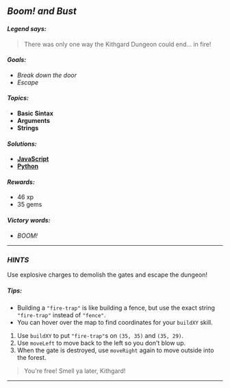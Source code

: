 ## _Boom! and Bust_

#### _Legend says:_
> There was only one way the Kithgard Dungeon could end... in fire!

#### _Goals:_
+ _Break down the door_
+ _Escape_

#### _Topics:_
+ **Basic Sintax**
+ **Arguments**
+ **Strings**

#### _Solutions:_
+ **[JavaScript](boomAndBust.js)**
+ **[Python](boom_and_bust.py)**

#### _Rewards:_
+ 46 xp
+ 35 gems

#### _Victory words:_
+ _BOOM!_

___

### _HINTS_

Use explosive charges to demolish the gates and escape the dungeon!

##### Tips:
+ Building a `"fire-trap"` is like building a fence, but use the exact string `"fire-trap"` instead of `"fence"`.
+ You can hover over the map to find coordinates for your `buildXY` skill.

1. Use `buildXY` to put `"fire-trap"`s on `(35, 35)` and `(35, 29)`.
2. Use `moveLeft` to move back to the left so you don't blow up.
3. When the gate is destroyed, use `moveRight` again to move outside into the forest.

> You're free! Smell ya later, Kithgard!

___
